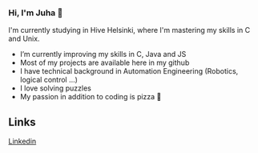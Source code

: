 ### Hi, I'm Juha 👋

I'm currently studying in Hive Helsinki, where I'm mastering my skills in C and Unix.

-  I’m currently improving my skills in C, Java and JS
-  Most of my projects are available here in my github
-  I have technical background in Automation Engineering (Robotics, logical control ...)
-  I love solving puzzles
-  My passion in addition to coding is pizza 🍕

## Links
[Linkedin](https://www.linkedin.com/in/juha-heiskanen/)
